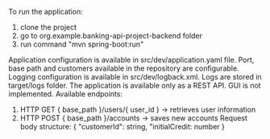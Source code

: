 To run the application:
1) clone the project
2) go to org.example.banking-api-project-backend folder
4) run command "mvn spring-boot:run"

Application configuration is available in src/dev/application.yaml file. Port, base path and customers available in the repository are configurable.
Logging configuration is available in src/dev/logback.xml. Logs are stored in target/logs folder.
The application is available only as a REST API. GUI is not implemented.
Available endpoints: 
1) HTTP GET { base_path }/users/{ user_id } -> retrieves user information
2) HTTP POST  { base_path }/accounts -> saves new accounts
Request body structure: 
{
	"customerId": string,
	"initialCredit: number
}

